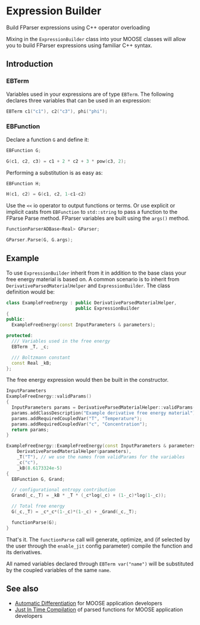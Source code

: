 # Expression Builder

Build FParser expressions using C++ operator overloading

Mixing in the `ExpressionBuilder` class into your MOOSE classes will allow you to build FParser
expressions using familiar C++ syntax.

## Introduction

### EBTerm

Variables used in your expressions are of type `EBTerm`. The following declares three variables that
can be used in an expression:

```cpp
EBTerm c1("c1"), c2("c3"), phi("phi");
```

### EBFunction

Declare a function `G` and define it:

```cpp
EBFunction G;

G(c1, c2, c3) = c1 + 2 * c2 + 3 * pow(c3, 2);
```

Performing a substitution is as easy as:

```cpp
EBFunction H;

H(c1, c2) = G(c1, c2, 1-c1-c2)
```

Use the `<<` io operator to output functions or terms. Or use explicit or implicit casts from
`EBFunction` to `std::string` to pass a function to the FParse Parse method. FParser variables are
built using the `args()` method.

```cpp
FunctionParserADBase<Real> GParser;

GParser.Parse(G, G.args);
```

## Example

To use `ExpressionBuilder` inherit from it in addition to the base class your free energy material is
based on. A common scenario is to inherit from `DerivativeParsedMaterialHelper` and
`ExpressionBuilder`. The class definition would be:

```cpp
class ExampleFreeEnergy : public DerivativeParsedMaterialHelper,
                          public ExpressionBuilder
{
public:
  ExampleFreeEnergy(const InputParameters & parameters);

protected:
  /// Variables used in the free energy
  EBTerm _T, _c;

  /// Boltzmann constant
  const Real _kB;
};
```

The free energy expression would then be built in the constructor.

```cpp
InputParameters
ExampleFreeEnergy::validParams()
{
  InputParameters params = DerivativeParsedMaterialHelper::validParams();
  params.addClassDescription("Example derivative free energy material");
  params.addRequiredCoupledVar("T", "Temperature");
  params.addRequiredCoupledVar("c", "Concentration");
  return params;
}

ExampleFreeEnergy::ExampleFreeEnergy(const InputParameters & parameters) :
    DerivativeParsedMaterialHelper(parameters),
    _T("T"), // we use the names from validParams for the variables
    _c("c"),
    _kB(8.6173324e-5)
{
  EBFunction G, Grand;

  // configurational entropy contribution
  Grand(_c,_T) = _kB * _T * (_c*log(_c) + (1-_c)*log(1-_c));

  // Total free energy
  G(_c,_T) = _c*_c*(1-_c)*(1-_c) + _Grand(_c,_T);

  functionParse(G);
}
```

That's it. The `functionParse` call will generate, optimize, and (if selected by the user through the
`enable_jit` config parameter) compile the function and its derivatives.

All named variables declared through `EBTerm var("name")` will be substituted by the coupled
variables of the same `name`.

## See also

- [Automatic Differentiation](FunctionMaterials/AutomaticDifferentiation.md) for MOOSE application developers
- [Just In Time Compilation](FunctionMaterials/JITCompilation.md) of parsed functions for MOOSE application developers
